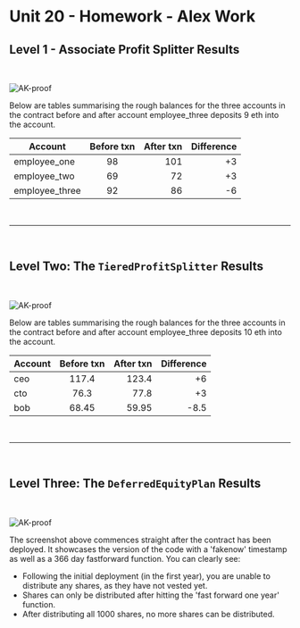 # Unit 20 - Homework - Alex Work

## Level 1 - Associate Profit Splitter Results

<br>

![AK-proof](Images/1_proof.gif)

Below are tables summarising the rough balances for the three accounts in the contract before and after account employee_three deposits 9 eth into the account.


| Account           | Before txn  | After txn  |Difference |
| ---------         |:-----------:| ----------:|----------:|
| employee_one      | 98          | 101        |+3         |
| employee_two      | 69          | 72         |+3         |
| employee_three    | 92          | 86         |-6         |


<br>

***

<br>


## Level Two: The `TieredProfitSplitter` Results

<br>

![AK-proof](Images/2_proof.gif)

Below are tables summarising the rough balances for the three accounts in the contract before and after account employee_three deposits 10 eth into the account.


| Account  | Before txn  | After txn  |Difference |
| ---------|:-----------:| ----------:|----------:|
| ceo      | 117.4       | 123.4      |+6         |
| cto      | 76.3        | 77.8       |+3         |
| bob      | 68.45       | 59.95      |-8.5       |


<br>

***

<br>


## Level Three: The `DeferredEquityPlan` Results


<br>

![AK-proof](Images/3_proof.gif)

The screenshot above commences straight after the contract has been deployed. It showcases the version of the code with a 'fakenow' timestamp as well as a 366 day fastforward function. You can clearly see:
* Following the initial deployment (in the first year), you are unable to distribute any shares, as they have not vested yet.
* Shares can only be distributed after hitting the 'fast forward one year' function.
* After distributing all 1000 shares, no more shares can be distributed.


